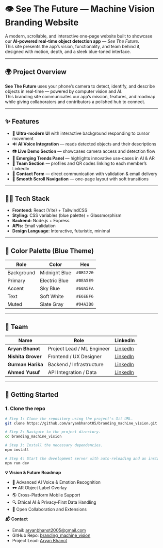 # 👁️ See The Future — Machine Vision Branding Website

A modern, scrollable, and interactive one-page website built to showcase our **AI-powered real-time object detection app** — *See The Future*.  
This site presents the app’s vision, functionality, and team behind it, designed with motion, depth, and a sleek blue-toned interface.

---

## 🌍 Project Overview

**See The Future** uses your phone’s camera to detect, identify, and describe objects in real-time — powered by computer vision and AI.  
This branding site communicates our app’s mission, features, and roadmap while giving collaborators and contributors a polished hub to connect.

---

## ✨ Features

- 🎨 **Ultra-modern UI** with interactive background responding to cursor movement  
- 🔊 **AI Voice Integration** — reads detected objects and their descriptions  
- 📷 **Live Demo Section** — showcases camera access and detection flow  
- 🧠 **Emerging Trends Panel** — highlights innovative use-cases in AI & AR  
- 👥 **Team Section** — profiles and QR codes linking to each member’s LinkedIn  
- 📩 **Contact Form** — direct communication with validation & email delivery  
- 🧭 **Smooth Scroll Navigation** — one-page layout with soft transitions  

---

## 🧑‍💻 Tech Stack

- **Frontend:** React (Vite) + TailwindCSS  
- **Styling:** CSS variables (blue palette) + Glassmorphism  
- **Backend:** Node.js + Express  
- **APIs:** Email validation 
- **Design Language:** Interactive, futuristic, minimal  

---

## 🎨 Color Palette (Blue Theme)

| Role | Color | Hex |
|------|--------|-----|
| Background | Midnight Blue | `#0B1220` |
| Primary | Electric Blue | `#0EA5E9` |
| Accent | Sky Blue | `#60A5FA` |
| Text | Soft White | `#E6EEF6` |
| Muted | Slate Gray | `#94A3B8` |

---

## 🧠 Team

| Name | Role | LinkedIn |
|------|------|-----------|
| **Aryan Bhanot** | Project Lead / ML Engineer | [LinkedIn](https://www.linkedin.com/in/aryan-bhanot-609650245/) |
| **Nishita Grover** | Frontend / UX Designer | [LinkedIn](https://www.linkedin.com/in/nishita-grover-1aa651327) |
| **Gurman Harika** | Backend / Infrastructure | [LinkedIn](https://www.linkedin.com/in/gurman-harika-20a903319) |
| **Ahmed Yusuf** | API Integration / Data | [LinkedIn](https://www.linkedin.com/in/ahmed-yusuf-sait) |

---

## 🚀 Getting Started

### 1. Clone the repo
```sh
# Step 1: Clone the repository using the project's Git URL.
git clone https://github.com/aryanbhanot05/branding_machine_vision.git

# Step 2: Navigate to the project directory.
cd branding_machine_vision

# Step 3: Install the necessary dependencies.
npm install

# Step 4: Start the development server with auto-reloading and an instant preview.
npm run dev
```

**💡 Vision & Future Roadmap**

- 🤖 Advanced AI Voice & Emotion Recognition
- 🕶️ AR Object Label Overlay
- 🌎 Cross-Platform Mobile Support
- 🔍 Ethical AI & Privacy-First Data Handling
- 🧩 Open Collaboration and Extensions

**📬 Contact**

- Email: [aryanbhanot2005@gmail.com](mailto:aryanbhanot2005@gmail.com)
- GitHub Repo: [branding_machine_vision](https://github.com/aryanbhanot05/branding_machine_vision)
- Project Lead: [Aryan Bhanot](https://www.linkedin.com/in/aryan-bhanot-609650245/)
